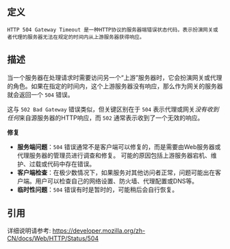## 定义

```
HTTP 504 Gateway Timeout 是一种HTTP协议的服务器端错误状态代码，表示扮演网关或者代理的服务器无法在规定的时间内从上游服务器获得响应。
```

## 描述

当一个服务器在处理请求时需要访问另一个“上游”服务器时，它会扮演网关或代理的角色。如果在指定的时间内，这个上游服务器没有响应，那么作为网关的服务器就会返回一个 `504` 错误。

这与 `502 Bad Gateway` 错误类似，但关键区别在于 `504` 表示代理或网关*没有收到任何*来自源服务器的HTTP响应，而 `502` 通常表示收到了一个无效的响应。

**修复**

*   **服务端问题**：`504` 错误通常不是客户端可以修复的，而是需要由Web服务器或代理服务器的管理员进行调查和修复。 可能的原因包括上游服务器宕机、维护、过载或代码中存在错误。
*   **客户端检查**：在极少数情况下，如果服务对其他访问者正常，问题可能出在客户端。用户可以检查自己的网络设置、防火墙、代理配置或DNS等。
*   **临时性问题**：`504` 错误有时是暂时的，可能稍后会自行恢复。

## 引用

详细说明请参考: https://developer.mozilla.org/zh-CN/docs/Web/HTTP/Status/504